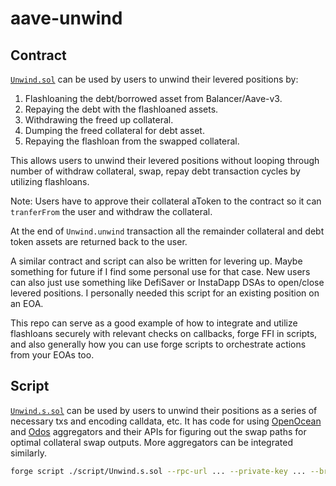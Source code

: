 # aave-unwind

## Contract

[`Unwind.sol`](./src/Unwind.sol) can be used by users to unwind their levered
positions by:
1. Flashloaning the debt/borrowed asset from Balancer/Aave-v3.
2. Repaying the debt with the flashloaned assets.
3. Withdrawing the freed up collateral.
4. Dumping the freed collateral for debt asset.
5. Repaying the flashloan from the swapped collateral.

This allows users to unwind their levered positions without looping through
number of withdraw collateral, swap, repay debt transaction cycles by utilizing
flashloans.

Note: Users have to approve their collateral aToken to the contract so it can
`tranferFrom` the user and withdraw the collateral.

At the end of `Unwind.unwind` transaction all the remainder collateral and debt
token assets are returned back to the user.

A similar contract and script can also be written for levering up. Maybe something for
future if I find some personal use for that case. New users can also just use something
like DefiSaver or InstaDapp DSAs to open/close levered positions. I personally needed
this script for an existing position on an EOA.

This repo can serve as a good example of how to integrate and utilize flashloans
securely with relevant checks on callbacks, forge FFI in scripts, and also generally
how you can use forge scripts to orchestrate actions from your EOAs too.

## Script

[`Unwind.s.sol`](./script/Unwind.s.sol) can be used by users to unwind their positions
as a series of necessary txs and encoding calldata, etc. It has code for using [OpenOcean](https://openocean.finance)
and [Odos](https://odos.xyz) aggregators and their APIs for figuring out the
swap paths for optimal collateral swap outputs. More aggregators can be
integrated similarly.

```bash
forge script ./script/Unwind.s.sol --rpc-url ... --private-key ... --broadcast
```
